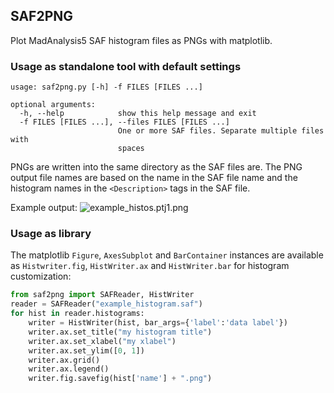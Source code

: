 ## SAF2PNG

Plot MadAnalysis5 SAF histogram files as PNGs with matplotlib.

### Usage as standalone tool with default settings

```
usage: saf2png.py [-h] -f FILES [FILES ...]

optional arguments:
  -h, --help            show this help message and exit
  -f FILES [FILES ...], --files FILES [FILES ...]
                        One or more SAF files. Separate multiple files with
                        spaces
```

PNGs are written into the same directory as the SAF files are. The PNG output file names are based on the name in the SAF file name and the histogram names in the `<Description>` tags in the SAF file.

Example output:
![example_histos.ptj1.png](https://cdn.steemitimages.com/DQmZyPpStTbK7z6H5eSiS3XnfS1LAWpopPo2vS2YLQvHRoQ/example_histos.ptj1.png)


### Usage as library

The matplotlib `Figure`, `AxesSubplot` and `BarContainer` instances are available as `Histwriter.fig`, `HistWriter.ax` and `HistWriter.bar` for histogram customization:

```python
from saf2png import SAFReader, HistWriter
reader = SAFReader("example_histogram.saf")
for hist in reader.histograms:
    writer = HistWriter(hist, bar_args={'label':'data label'})
    writer.ax.set_title("my histogram title")
    writer.ax.set_xlabel("my xlabel")
    writer.ax.set_ylim([0, 1])
    writer.ax.grid()
    writer.ax.legend()
    writer.fig.savefig(hist['name'] + ".png")
```
